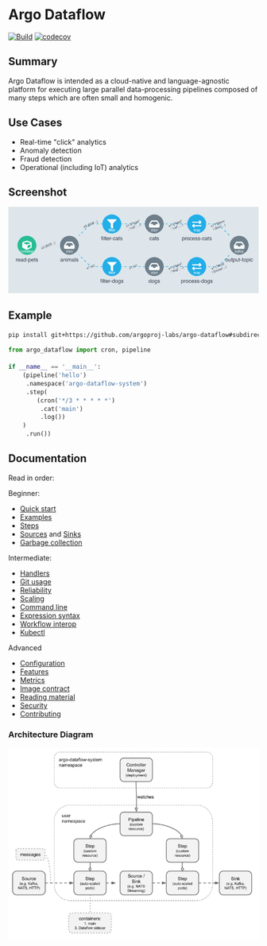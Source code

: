 # Argo Dataflow

[![Build](https://github.com/argoproj-labs/argo-dataflow/actions/workflows/build.yml/badge.svg)](https://github.com/argoproj-labs/argo-dataflow/actions/workflows/build.yml)
[![codecov](https://codecov.io/gh/argoproj-labs/argo-dataflow/branch/main/graph/badge.svg?token=yKtOCXJu1Q)](https://codecov.io/gh/argoproj-labs/argo-dataflow)

## Summary

Argo Dataflow is intended as a cloud-native and language-agnostic platform for executing large parallel data-processing
pipelines composed of many steps which are often small and homogenic.

## Use Cases

* Real-time "click" analytics
* Anomaly detection
* Fraud detection
* Operational (including IoT) analytics

## Screenshot

![Screenshot](docs/assets/screenshot.png)

## Example

```bash
pip install git+https://github.com/argoproj-labs/argo-dataflow#subdirectory=dsls/python
```

```python
from argo_dataflow import cron, pipeline

if __name__ == '__main__':
    (pipeline('hello')
     .namespace('argo-dataflow-system')
     .step(
        (cron('*/3 * * * * *')
         .cat('main')
         .log())
    )
     .run())
```

## Documentation

Read in order:

Beginner:

* [Quick start](docs/QUICK_START.md)
* [Examples](docs/EXAMPLES.md)
* [Steps](docs/STEPS.md) 
* [Sources](docs/SOURCES.md) and [Sinks](docs/SINKS.md)
* [Garbage collection](docs/GC.md)

Intermediate:

* [Handlers](docs/HANDLERS.md)
* [Git usage](docs/GIT.md)
* [Reliability](docs/RELIABILITY.md)
* [Scaling](docs/SCALING.md)
* [Command line](docs/CLI.md)
* [Expression syntax](docs/EXPRESSIONS.md)
* [Workflow interop](docs/WORKFLOW_INTEROP.md)
* [Kubectl](docs/KUBECTL.md)

Advanced

* [Configuration](docs/CONFIGURATION.md)
* [Features](docs/FEATURES.md)
* [Metrics](docs/METRICS.md)
* [Image contract](docs/IMAGE_CONTRACT.md)
* [Reading material](docs/READING.md)
* [Security](docs/SECURITY.md)
* [Contributing](docs/CONTRIBUTING.md)

### Architecture Diagram

[![Architecture](docs/assets/architecture.png)](https://docs.google.com/drawings/d/1Dk7mgZ3jKpBg_DQ3c8og04ULoKpGTGUt52pBE-Vet2o/edit)
